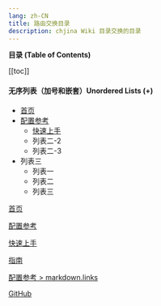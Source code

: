 ```yaml
---
lang: zh-CN
title: 路由交换目录
description: chjina Wiki 目录交换的目录
---
```




<!-- 这里是 Markdown 内容 -->

**目录 (Table of Contents)**

[[toc]]
#### 无序列表（加号和嵌套）Unordered Lists (+)
                
+ [首页](../README.md)  
+ [配置参考](../reference/config.md)  
    + [快速上手](./getting-started.md)  
    + 列表二-2
    + 列表二-3
+ 列表三
    * 列表一
    * 列表二
    * 列表三




<!-- 相对路径 -->

[首页](../README.md)  

[配置参考](../reference/config.md)  

[快速上手](./getting-started.md)  

<!-- 绝对路径 -->

[指南](/zh/guide/README.md)  

[配置参考 > markdown.links](/zh/reference/config.md#links)  

<!-- URL -->

[GitHub](https://github.com) 